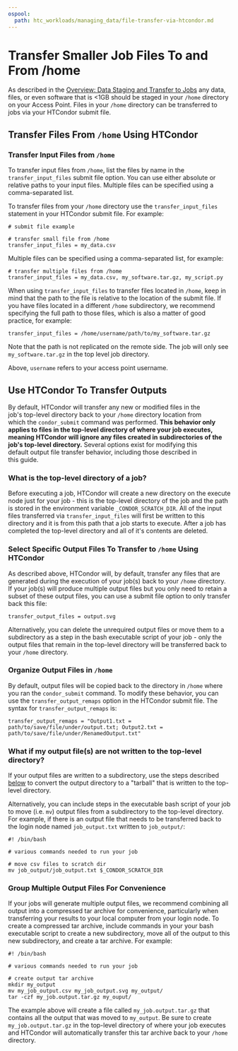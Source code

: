 ```yaml
---
ospool:
  path: htc_workloads/managing_data/file-transfer-via-htcondor.md
---
```


Transfer Smaller Job Files To and From /home
=======================

As described in the [Overview: Data Staging and Transfer to Jobs](../overview/) 
any data, files, or even software that is <1GB should be staged in 
your `/home` directory on your Access Point. Files in your 
`/home` directory can be transferred to jobs via your HTCondor submit file.

## Transfer Files From `/home` Using HTCondor

### Transfer Input Files from `/home`

To transfer input files from `/home`, list the files by name in the
`transfer_input_files` submit file option. You can use either absolute
or relative paths to your input files. Multiple files can be specified
using a comma-separated list.

To transfer files from your `/home` directory use the `transfer_input_files` 
statement in your HTCondor submit file. For example:

	# submit file example
	
	# transfer small file from /home 
	transfer_input_files = my_data.csv

Multiple files can be specified using a comma-separated list, for example:

	# transfer multiple files from /home
	transfer_input_files = my_data.csv, my_software.tar.gz, my_script.py

When using `transfer_input_files` to transfer files located in `/home`, 
keep in mind that the path to the file is relative to the location of 
the submit file. If you have files located in a different `/home` subdirectory, 
we recommend specifying the full path to those files, which is also a matter 
of good practice, for example:

	transfer_input_files = /home/username/path/to/my_software.tar.gz

Note that the path is not replicated on the remote side. The job will only
see `my_software.tar.gz` in the top level job directory.

Above, `username` refers to your access point username.

## Use HTCondor To Transfer Outputs

By default, HTCondor will transfer any new or modified files in the     
job's top-level directory back to your `/home` directory location from  
which the `condor_submit` command was performed. **This behavior only   
applies to files in the top-level directory of where your job executes, 
meaning HTCondor will ignore any files created in subdirectories of the 
job's top-level directory.** Several options exist for modifying this   
default output file transfer behavior, including those described in     
this guide.                                                             

### What is the top-level directory of a job?

Before executing a job, HTCondor will create a new directory on the execute 
node just for your job - this is the top-level directory of the job and the 
path is stored in the environment variable `_CONDOR_SCRATCH_DIR`. All of the 
input files transferred via `transfer_input_files` will first be written to 
this directory and it is from this path that a job starts to execute. After 
a job has completed the top-level directory and all of it's contents are 
deleted.

### Select Specific Output Files To Transfer to `/home` Using HTCondor

As described above, HTCondor will, by default, transfer any files
that are generated during the execution of your job(s) back to your
`/home` directory. If your job(s) will produce multiple output files but
you only need to retain a subset of these output files, you can use a submit
file option to only transfer back this file: 

	transfer_output_files = output.svg

Alternatively, you can delete the unrequired output files or move them to a subdirectory as
a step in the bash executable script of your job - only the output files
that remain in the top-level directory will be transferred back to your
`/home` directory.

### Organize Output Files in `/home`

By default, output files will be copied back to the directory in `/home`
where you ran the `condor_submit` command. To modify these behavior, 
you can use the `transfer_output_remaps` option in the HTCondor submit file. 
The syntax for `transfer_output_remaps` is: 

    transfer_output_remaps = "Output1.txt = path/to/save/file/under/output.txt; Output2.txt = path/to/save/file/under/RenamedOutput.txt"

### What if my output file(s) are not written to the top-level directory?

If your output files are written to a subdirectory, use the steps described 
[below](#group-multiple-output-files-for-convenience) to convert the output 
directory to a "tarball" that is written to the top-level directory. 

Alternatively, you can include steps in the executable bash script of 
your job to move (i.e. `mv`) output files from a subdirectory to 
the top-level directory. For example, if there is an output file that 
needs to be transferred back to the login node named `job_output.txt` 
written to `job_output/`:

	#! /bin/bash
	
	# various commands needed to run your job
	
	# move csv files to scratch dir
	mv job_output/job_output.txt $_CONDOR_SCRATCH_DIR

### Group Multiple Output Files For Convenience

If your jobs will generate multiple output files, we recommend combining
all output into a compressed tar archive for convenience, particularly
when transferring your results to your local computer from your login
node. To create a compressed tar archive, include commands in your your
bash executable script to create a new subdirectory, move all of the
output to this new subdirectory, and create a tar archive. For example:

	#! /bin/bash
	
	# various commands needed to run your job
	
	# create output tar archive
	mkdir my_output
	mv my_job_output.csv my_job_output.svg my_output/
	tar -czf my_job.output.tar.gz my_ouput/

The example above will create a file called `my_job.output.tar.gz` that
contains all the output that was moved to `my_output`. Be sure to create
`my_job.output.tar.gz` in the top-level directory of where your job
executes and HTCondor will automatically transfer this tar archive back
to your `/home` directory.





